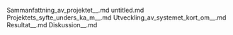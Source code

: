 Sammanfattning_av_projektet__.md
untitled.md
Projektets_syfte_unders_ka_m__.md
Utveckling_av_systemet_kort_om__.md
Resultat__.md
Diskussion__.md